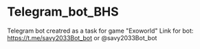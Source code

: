 # Telegram_bot_BHS
Telegram bot creatred as a task for game "Exoworld"
Link for bot: https://t.me/savy2033Bot_bot or @savy2033Bot_bot
